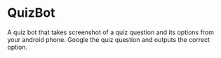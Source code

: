 # QuizBot
A quiz bot that takes screenshot of a quiz question and its options from your android phone. Google the quiz question and outputs the correct option.
